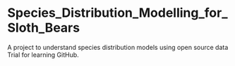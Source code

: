 # Species_Distribution_Modelling_for_Sloth_Bears
A project to understand species distribution models using open source data
Trial for learning GitHub.
